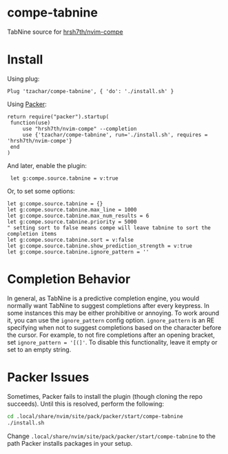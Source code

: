 # compe-tabnine
TabNine source for [hrsh7th/nvim-compe](https://github.com/hrsh7th/nvim-compe)

# Install

Using plug:
   ```viml
   Plug 'tzachar/compe-tabnine', { 'do': './install.sh' }
   ```

Using [Packer](https://github.com/wbthomason/packer.nvim/):
   ```viml
return require("packer").startup(
	function(use)
		use "hrsh7th/nvim-compe" --completion
		use {'tzachar/compe-tabnine', run='./install.sh', requires = 'hrsh7th/nvim-compe'}
	end
)
   ```

And later, enable the plugin:

   ```viml
	let g:compe.source.tabnine = v:true
   ```

Or, to set some options:
   ```viml
let g:compe.source.tabnine = {}
let g:compe.source.tabnine.max_line = 1000
let g:compe.source.tabnine.max_num_results = 6
let g:compe.source.tabnine.priority = 5000
" setting sort to false means compe will leave tabnine to sort the completion items
let g:compe.source.tabnine.sort = v:false
let g:compe.source.tabnine.show_prediction_strength = v:true
let g:compe.source.tabnine.ignore_pattern = ''
   ```

# Completion Behavior

In general, as TabNine is a predictive completion engine, you would normally
want TabNine to suggest completions after every keypress. In some instances this
may be either prohibitive or annoying. To work around it, you can use the
`ignore_pattern` config option. 
`ignore_pattern` is an RE specifying when not to suggest completions based on the character
before the cursor. For example, to not fire completions after an opening
bracket, set `ignore_pattern = '[(]'`. To disable this functionality, leave it
empty or set to an empty string.

# Packer Issues

Sometimes, Packer fails to install the plugin (though cloning the repo
succeeds). Until this is resolved, perform the following:
```sh
cd .local/share/nvim/site/pack/packer/start/compe-tabnine
./install.sh
```

Change `.local/share/nvim/site/pack/packer/start/compe-tabnine` to the path
Packer installs packages in your setup.
